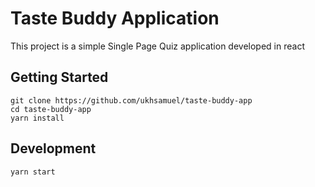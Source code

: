 # Taste Buddy Application

This project is a simple Single Page Quiz application developed in react 

## Getting Started
    git clone https://github.com/ukhsamuel/taste-buddy-app
    cd taste-buddy-app
    yarn install

## Development
    yarn start